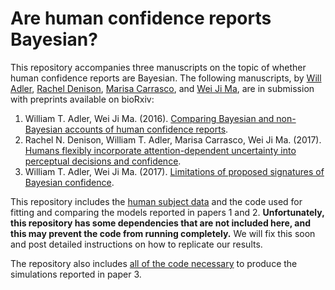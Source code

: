 # Are human confidence reports Bayesian?
This repository accompanies three manuscripts on the topic of whether human confidence reports are Bayesian. The following manuscripts, by [Will Adler](http://wtadler.com), [Rachel Denison](http://racheldenison.com), [Marisa Carrasco](https://psych.nyu.edu/carrasco/), and [Wei Ji Ma](http://www.cns.nyu.edu/malab/), are in submission with preprints available on bioRxiv:
1. William T. Adler, Wei Ji Ma. (2016). [Comparing Bayesian and non-Bayesian accounts of human confidence reports](https://www.biorxiv.org/content/early/2018/01/29/093203).
2. Rachel N. Denison, William T. Adler, Marisa Carrasco, Wei Ji Ma. (2017). [Humans flexibly incorporate attention-dependent uncertainty into perceptual decisions and confidence](https://www.biorxiv.org/content/early/2017/08/10/175075).
3. William T. Adler, Wei Ji Ma. (2017). [Limitations of proposed signatures of Bayesian confidence](https://www.biorxiv.org/content/early/2018/01/29/218222).

This repository includes the [human subject data](human_data) and the code used for fitting and comparing the models reported in papers 1 and 2. **Unfortunately, this repository has some dependencies that are not included here, and this may prevent the code from running completely.** We will fix this soon and post detailed instructions on how to replicate our results.

The repository also includes [all of the code necessary](signatures) to produce the simulations reported in paper 3.

